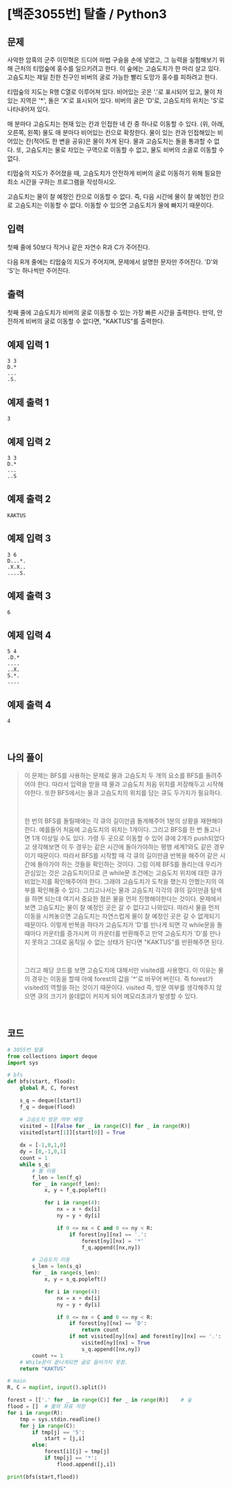 # [백준3055번] 탈출 / Python3

## 문제

사악한 암흑의 군주 이민혁은 드디어 마법 구슬을 손에 넣었고, 그 능력을 실험해보기 위해 근처의 티떱숲에 홍수를 일으키려고 한다. 이 숲에는 고슴도치가 한 마리 살고 있다. 고슴도치는 제일 친한 친구인 비버의 굴로 가능한 빨리 도망가 홍수를 피하려고 한다.

티떱숲의 지도는 R행 C열로 이루어져 있다. 비어있는 곳은 '.'로 표시되어 있고, 물이 차있는 지역은 '*', 돌은 'X'로 표시되어 있다. 비버의 굴은 'D'로, 고슴도치의 위치는 'S'로 나타내어져 있다.

매 분마다 고슴도치는 현재 있는 칸과 인접한 네 칸 중 하나로 이동할 수 있다. (위, 아래, 오른쪽, 왼쪽) 물도 매 분마다 비어있는 칸으로 확장한다. 물이 있는 칸과 인접해있는 비어있는 칸(적어도 한 변을 공유)은 물이 차게 된다. 물과 고슴도치는 돌을 통과할 수 없다. 또, 고슴도치는 물로 차있는 구역으로 이동할 수 없고, 물도 비버의 소굴로 이동할 수 없다.

티떱숲의 지도가 주어졌을 때, 고슴도치가 안전하게 비버의 굴로 이동하기 위해 필요한 최소 시간을 구하는 프로그램을 작성하시오.

고슴도치는 물이 찰 예정인 칸으로 이동할 수 없다. 즉, 다음 시간에 물이 찰 예정인 칸으로 고슴도치는 이동할 수 없다. 이동할 수 있으면 고슴도치가 물에 빠지기 때문이다. 

## 입력

첫째 줄에 50보다 작거나 같은 자연수 R과 C가 주어진다.

다음 R개 줄에는 티떱숲의 지도가 주어지며, 문제에서 설명한 문자만 주어진다. 'D'와 'S'는 하나씩만 주어진다.

## 출력

첫째 줄에 고슴도치가 비버의 굴로 이동할 수 있는 가장 빠른 시간을 출력한다. 만약, 안전하게 비버의 굴로 이동할 수 없다면, "KAKTUS"를 출력한다.

## 예제 입력 1 

```
3 3
D.*
...
.S.
```

## 예제 출력 1 

```
3
```

## 예제 입력 2 

```
3 3
D.*
...
..S
```

## 예제 출력 2 

```
KAKTUS
```

## 예제 입력 3 

```
3 6
D...*.
.X.X..
....S.
```

## 예제 출력 3 

```
6
```

## 예제 입력 4 

```
5 4
.D.*
....
..X.
S.*.
....
```

## 예제 출력 4 

```
4
```

<br>

## 나의 풀이

> 이 문제는 BFS를 사용하는 문제로 물과 고슴도치 두 개의 요소를 BFS를 돌려주어야 한다. 따라서 입력을 받을 때 물과 고슴도치 처음 위치를 저장해두고 시작해야한다. 또한 BFS에서는 물과 고슴도치의 위치를 담는 큐도 두가지가 필요하다.
>
> <br>
>
> 한 번의 BFS를 돌릴때에는 각 큐의 길이만큼 돌게해주어 1분의 상황을 재현해야 한다. 예를들어 처음에 고슴도치의 위치는 1개이다. 그리고 BFS를 한 번 돌고나면 1개 이상일 수도 있다. 가령 두 곳으로 이동할 수 있어 큐에 2개가 push되었다고 생각해보면 이 두 경우는 같은 시간에 돌아가야하는 평행 세계?와도 같은 경우이기 때문이다. 따라서 BFS를 시작할 때 각 큐의 길이만큼 반복을 해주어 같은 시간에 돌아가야 하는 것들을 확인하는 것이다. 그럼 이제 BFS를 돌리는데 우리가 관심있는 것은 고슴도치이므로 큰 while문 조건에는 고슴도치 위치에 대한 큐가 비었는지를 확인해주어야 한다. 그래야 고슴도치가 도착을 했는지 안했는지의 여부를 확인해줄 수 있다. 그리고나서는 물과 고슴도치 각각의 큐의 길이만큼 탐색을 하면 되는데 여기서 중요한 점은 물을 먼저 진행해야한다는 것이다. 문제에서 보면 고슴도치는 물이 찰 예정인 곳은 갈 수 없다고 나와있다. 따라서 물을 먼저 이동을 시켜놓으면 고슴도치는 자연스럽게 물이 찰 예정인 곳은 갈 수 없게되기 때문이다. 이렇게 반복을 하다가 고슴도치가 'D'를 만나게 되면 각 while문을 돌때마다 카운터를 증가시켜 이 카운터를 반환해주고 만약 고슴도치가 'D'를 만나지 못하고 그대로 움직일 수 없는 상태가 된다면 "KAKTUS"를 반환해주면 된다.
>
> <br>
>
> 그리고 해당 코드를 보면 고슴도치에 대해서만 visited를 사용했다. 이 이유는 물의 경우는 이동을 할때 아예 forest의 값을 '*'로 바꾸어 버린다. 즉 forest가 visited의 역할을 하는 것이기 때문이다. visited 즉, 방문 여부를 생각해주지 않으면 큐의 크기가 쓸데없이 커지게 되어 메모리초과가 발생할 수 있다.

<br>

## 코드

```python
# 3055번 탈출
from collections import deque
import sys

# bfs
def bfs(start, flood):
    global R, C, forest

    s_q = deque([start])
    f_q = deque(flood)

    # 고슴도치 방문 여부 배열
    visited = [[False for _ in range(C)] for _ in range(R)]
    visited[start[1]][start[0]] = True
    
    dx = [-1,0,1,0]
    dy = [0,-1,0,1]
    count = 1
    while s_q:
        # 물 이동
        f_len = len(f_q)
        for _ in range(f_len):
            x, y = f_q.popleft()

            for i in range(4):
                nx = x + dx[i]
                ny = y + dy[i]

                if 0 <= nx < C and 0 <= ny < R:
                    if forest[ny][nx] == '.':
                        forest[ny][nx] = '*'
                        f_q.append([nx,ny])

        # 고슴도치 이동
        s_len = len(s_q)
        for _ in range(s_len):
            x, y = s_q.popleft()

            for i in range(4):
                nx = x + dx[i]
                ny = y + dy[i]

                if 0 <= nx < C and 0 <= ny < R:
                    if forest[ny][nx] == 'D':
                        return count
                    if not visited[ny][nx] and forest[ny][nx] == '.':
                        visited[ny][nx] = True
                        s_q.append([nx,ny])
        count += 1
    # While문이 끝나게되면 굴로 들어가지 못함.
    return "KAKTUS" 

# main
R, C = map(int, input().split())

forest = [['.' for _ in range(C)] for _ in range(R)]    # 숲
flood = []  # 물의 좌표 저장
for i in range(R):
    tmp = sys.stdin.readline()
    for j in range(C):
        if tmp[j] == 'S':
            start = [j,i]
        else:
            forest[i][j] = tmp[j]
            if tmp[j] == '*':
                flood.append([j,i])

print(bfs(start,flood))

```



 